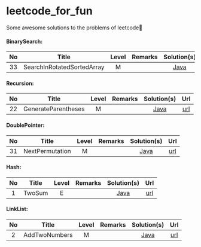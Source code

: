 # leetcode_for_fun
Some awesome solutions to the problems of leetcode🏃‍

#### **BinarySearch:**

|  No  |           Title            | Level | Remarks |                         Solution(s)                          |                             Url                              |
| :--: | :------------------------: | :---: | :-----: | :----------------------------------------------------------: | :----------------------------------------------------------: |
|  33  | SearchInRotatedSortedArray |   M   |         | [Java](https://github.com/cwjokaka/leetcode_for_fun/blob/master/Java/src/com/company/medium/Q_0033_SearchInRotatedSortedArray.java) | [url](https://leetcode-cn.com/problems/search-in-rotated-sorted-array/) |

#### Recursion:

|  No  |        Title        | Level | Remarks |                         Solution(s)                          |                             Url                              |
| :--: | :-----------------: | :---: | :-----: | :----------------------------------------------------------: | :----------------------------------------------------------: |
|  22  | GenerateParentheses |   M   |         | [Java](https://github.com/cwjokaka/leetcode_for_fun/blob/master/Java/src/com/company/medium/Q_0022_GenerateParentheses.java) | [url](https://leetcode-cn.com/problems/generate-parentheses/) |

#### DoublePointer:

|  No  |      Title      | Level | Remarks |                         Solution(s)                          |                             Url                              |
| :--: | :-------------: | :---: | :-----: | :----------------------------------------------------------: | :----------------------------------------------------------: |
|  31  | NextPermutation |   M   |         | [Java](https://github.com/cwjokaka/leetcode_for_fun/blob/master/Java/src/com/company/medium/Q_0031_NextPermutation.java) | [url](https://github.com/cwjokaka/leetcode_for_fun/blob/master/Java/src/com/company/medium/Q_0031_NextPermutation.java) |

#### Hash:

|  No  | Title  | Level | Remarks |                         Solution(s)                          |                             Url                              |
| :--: | :----: | :---: | :-----: | :----------------------------------------------------------: | :----------------------------------------------------------: |
|  1   | TwoSum |   E   |         | [Java](https://github.com/cwjokaka/leetcode_for_fun/blob/master/Java/src/com/company/easy/Q_0001_TwoSum.java) | [url](https://github.com/cwjokaka/leetcode_for_fun/blob/master/Java/src/com/company/easy/Q_0001_TwoSum.java) |

#### LinkList:

|  No  |     Title     | Level | Remarks |                         Solution(s)                          |                             Url                              |
| :--: | :-----------: | :---: | :-----: | :----------------------------------------------------------: | :----------------------------------------------------------: |
|  2   | AddTwoNumbers |   M   |         | [Java](https://github.com/cwjokaka/leetcode_for_fun/blob/master/Java/src/com/company/medium/Q_0002_AddTwoNumbers.java) | [url](https://github.com/cwjokaka/leetcode_for_fun/blob/master/Java/src/com/company/medium/Q_0002_AddTwoNumbers.java) |

